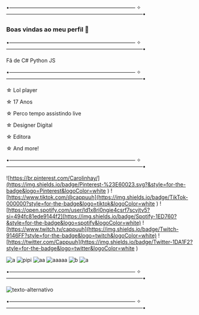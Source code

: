 
•———————————————————————— ✧ ——————————————————————————•


### Boas vindas ao meu perfil 🌺

•———————————————————————— ✧ ——————————————————————————•

Fã de C#
Python
JS 

•———————————————————————— ✧ ——————————————————————————•

☆ Lol player

☆ 17 Anos

☆ Perco tempo assistindo live

☆ Designer Digital

☆ Editora 

☆ And more!

•———————————————————————— ✧ ——————————————————————————•

![https://br.pinterest.com/Carolinhay/](https://img.shields.io/badge/Pinterest-%23E60023.svg?&style=for-the-badge&logo=Pinterest&logoColor=white
) 
![https://www.tiktok.com/@cappuuh](https://img.shields.io/badge/TikTok-000000?style=for-the-badge&logo=tiktok&logoColor=white
) 
![https://open.spotify.com/user/ld1x8ri0ngie4csrf7scvjtv5?si=494fc81ede9144f2](https://img.shields.io/badge/Spotify-1ED760?&style=for-the-badge&logo=spotify&logoColor=white)
![https://www.twitch.tv/cappuuh](https://img.shields.io/badge/Twitch-9146FF?style=for-the-badge&logo=twitch&logoColor=white) 
![https://twitter.com/Cappuuh](https://img.shields.io/badge/Twitter-1DA1F2?style=for-the-badge&logo=twitter&logoColor=white
)

![a](https://img.shields.io/badge/Riot_Games-D32936?style=for-the-badge&logo=riot-games&logoColor=white)
![pipi](https://img.shields.io/badge/Steam-000000?style=for-the-badge&logo=steam&logoColor=white)
![aa](https://img.shields.io/badge/Valorant-fa4454?style=for-the-badge&logo=valorant&logoColor=white)
![aaaaa](https://img.shields.io/badge/Nintendo_3DS-D12228?style=for-the-badge&logo=nintendo-3ds&logoColor=white)
![b](https://img.shields.io/badge/Counter_Strike-000000?style=for-the-badge&logo=counter-strike&logoColor=white)
![a](https://media.discordapp.net/attachments/734728994842345545/1103746874793529424/37_Sem_Titulo_20230221174551.png)

•———————————————————————— ✧ ——————————————————————————•

![texto-alternativo](https://images-wixmp-ed30a86b8c4ca887773594c2.wixmp.com/f/f329dc31-63d5-4ef9-b942-a0133dceb841/de3y9ky-16f6be86-3108-46c8-98c9-1a9e24a60779.png/v1/fill/w_1280,h_427/header__ahri_spiritblossom_by_ihunter013_de3y9ky-fullview.png?token=eyJ0eXAiOiJKV1QiLCJhbGciOiJIUzI1NiJ9.eyJzdWIiOiJ1cm46YXBwOjdlMGQxODg5ODIyNjQzNzNhNWYwZDQxNWVhMGQyNmUwIiwiaXNzIjoidXJuOmFwcDo3ZTBkMTg4OTgyMjY0MzczYTVmMGQ0MTVlYTBkMjZlMCIsIm9iaiI6W1t7ImhlaWdodCI6Ijw9NDI3IiwicGF0aCI6IlwvZlwvZjMyOWRjMzEtNjNkNS00ZWY5LWI5NDItYTAxMzNkY2ViODQxXC9kZTN5OWt5LTE2ZjZiZTg2LTMxMDgtNDZjOC05OGM5LTFhOWUyNGE2MDc3OS5wbmciLCJ3aWR0aCI6Ijw9MTI4MCJ9XV0sImF1ZCI6WyJ1cm46c2VydmljZTppbWFnZS5vcGVyYXRpb25zIl19.gHrBru4spTiSn17pU5BO7fp9efOg1-K-0QdSQ1cN_mM)


•———————————————————————— ✧ ——————————————————————————•

